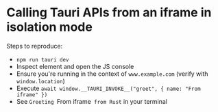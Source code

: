 # Calling Tauri APIs from an iframe in isolation mode

Steps to reproduce:

- `npm run tauri dev`
- Inspect element and open the JS console
- Ensure you're running in the context of `www.example.com` (verify with `window.location`)
- Execute `await window.__TAURI_INVOKE__("greet", { name: "From iframe" })`
- See `Greeting `From iframe` from Rust` in your terminal

